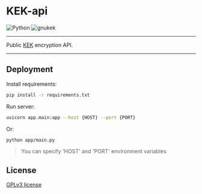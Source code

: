# KEK-api
![Python](https://img.shields.io/badge/Python->=3.7-orange)
![gnukek](https://img.shields.io/badge/gnukek-==1.0.0-yellow)

----------

Public [KEK](https://pypi.org/project/gnukek/) encryption API.

----------

## Deployment

Install requirements:

```bash
pip install -r requirements.txt
```

Run server:

```bash
uvicorn app.main:app --host {HOST} --port {PORT}
```

Or:

```bash
python app/main.py
```

> You can specify 'HOST' and 'PORT' environment variables


## License

[GPLv3 license](https://github.com/SweetBubaleXXX/KEK-api/blob/main/LICENSE)
